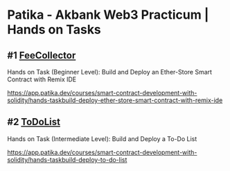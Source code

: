 # Patika - Akbank Web3 Practicum | Hands on Tasks


## #1 [FeeCollector](FeeCollector.sol)
Hands on Task (Beginner Level): Build and Deploy an Ether-Store Smart Contract with Remix IDE

https://app.patika.dev/courses/smart-contract-development-with-solidity/hands-taskbuild-deploy-ether-store-smart-contract-with-remix-ide

## #2 [ToDoList](ToDoList.sol)
Hands on Task (Intermediate Level): Build and Deploy a To-Do List

https://app.patika.dev/courses/smart-contract-development-with-solidity/hands-taskbuild-deploy-to-do-list
